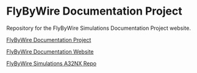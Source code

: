 # FlyByWire Documentation Project

Repository for the FlyByWire Simulations Documentation Project website.

[FlyByWire Documentation Project](https://docs.flybywiresim.com//dev-corner/development-projects/documentation/)

[FlyByWire Documentation Website](https://docs.flybywiresim.com/)

[FlyByWire Simulations A32NX Repo](https://github.com/flybywiresim/a32nx)

